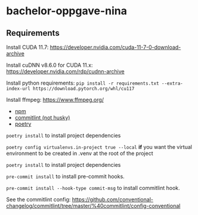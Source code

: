 # bachelor-oppgave-nina

## Requirements
Install CUDA 11.7:
https://developer.nvidia.com/cuda-11-7-0-download-archive

Install cuDNN v8.6.0 for CUDA 11.x:
https://developer.nvidia.com/rdp/cudnn-archive

Install python requirements:
`pip install -r requirements.txt --extra-index-url https://download.pytorch.org/whl/cu117`

Install ffmpeg:
https://www.ffmpeg.org/

- [npm](https://docs.npmjs.com/downloading-and-installing-node-js-and-npm)
- [commitlint (not husky)](https://commitlint.js.org/#/./guides-local-setup?id=guides-local-setup)
- [poetry](https://python-poetry.org/docs/#installing-with-the-official-installer)



`poetry install` to install project dependencies

`poetry config virtualenvs.in-project true --local` **if** you want the virtual environment to be created in .venv at the root of the project

`poetry install` to install project dependencies

`pre-commit install` to install pre-commit hooks.

`pre-commit install --hook-type commit-msg` to install commitlint hook.


See the commitlint config:
https://github.com/conventional-changelog/commitlint/tree/master/%40commitlint/config-conventional
